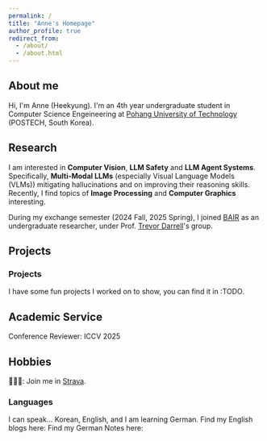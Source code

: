 ```yaml
---
permalink: /
title: "Anne's Homepage"
author_profile: true
redirect_from: 
  - /about/
  - /about.html
---
```

About me
------
Hi, I'm Anne (Heekyung). I'm an 4th year undergraduate student in Computer Science Engeineering at [Pohang University of Technology](https://www.postech.ac.kr/eng/) (POSTECH, South Korea).


Research
------
I am interested in <b>Computer Vision</b>, <b>LLM Safety</b> and <b>LLM Agent Systems</b>. Specifically, <b>Multi-Modal LLMs</b> (especially Visual Language Models (VLMs)) mitigating hallucinations and on improving their reasoning skills. Recently, I find topics of <b>Image Processing</b> and <b>Computer Graphics</b> interesting.

During my exchange semester (2024 Fall, 2025 Spring), I joined [BAIR](https://bair.berkeley.edu) as an undergraduate researcher, under Prof. [Trevor Darrell](https://people.eecs.berkeley.edu/~trevor/)'s group.

Projects
------
### Projects
I have some fun projects I worked on to show, you can find it in :TODO.

Academic Service
------
Conference Reviewer: ICCV 2025

Hobbies
------
🏃🏻‍♀️: Join me in [Strava](https://www.strava.com/athletes/156123581).

### Languages
I can speak... Korean, English, and I am learning German.
Find my English blogs here:
Find my German Notes here:
